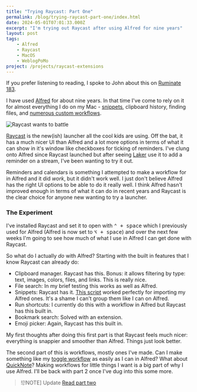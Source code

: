 ```yaml
---
title: "Trying Raycast: Part One"
permalink: /blog/trying-raycast-part-one/index.html
date: 2024-05-01T07:01:33.000Z
excerpt: "I'm trying out Raycast after using Alfred for nine years"
layout: post
tags:
    - Alfred
    - Raycast
    - MacOS
    - WeblogPoMo
project: /projects/raycast-extensions
---
```


If you prefer listening to reading, I spoke to John about this on [Ruminate 183](https://ruminatepodcast.com/183).

I have used [Alfred](https://www.alfredapp.com) for about nine years. In that time I've come to rely on it for almost everything I do on my Mac - [snippets](https://rknight.me/blog/snippets-i-use-regularly/), clipboard history, finding files, and [numerous custom workflows](/alfred-workflows).

![Raycast wants to battle](https://cdn.rknight.me/site/raycast-battle.jpg)

[Raycast](https://www.raycast.com) is the new(ish) launcher all the cool kids are using. Off the bat, it has a much nicer UI than Alfred and a lot more options in terms of what it can show in it's window like checkboxes for ticking of reminders. I've clung onto Alfred since Raycast launched but after seeing [Laker](https://laker.tech) use it to add a reminder on a stream, I've been wanting to try it out.

Reminders and calendars is something I attempted to make a workflow for in Alfred and it did _work_, but it didn't work well. I just don't believe Alfred has the right UI options to be able to do it really well. I think Alfred hasn't improved enough in terms of what it can do in recent years and Raycast is the clear choice for anyone new wanting to try a launcher.
### The Experiment

I've installed Raycast and set it to open with <kbd>⌃ + space</kbd> which I previously used for Alfred (Alfred is now set to <kbd>⌥ + space</kbd>) and over the next few weeks I'm going to see how much of what I use in Alfred I can get done with Raycast.

So what do I actually _do_ with Alfred? Starting with the built in features that I know Raycast can already do:

- Clipboard manager. Raycast has this. Bonus: it allows filtering by type: text, images, colors, files, and links. This is really nice.
- File search: In my brief testing this works as well as Alfred.
- Snippets: Raycast has it. [This script](https://thewang.net/en/blog/Migrate-Alfred-Snippets-to-Raycast/) worked perfectly for importing my Alfred ones. It's a shame I can't group them like I can on Alfred.
- Run shortcuts: I currently do this with a workflow in Alfred but Raycast has this built in.
- Bookmark search: Solved with an extension.
- Emoji picker: Again, Raycast has this built in.

My first thoughts after doing this first part is that Raycast feels much nicer: everything is snappier and smoother than Alfred. Things just look better.

The second part of this is workflows, mostly ones I've made. Can I make something like my [toggle workflow](https://github.com/rknightuk/alfred-workflows/tree/main/workflows/toggle-utils) as easily as I can in Alfred? What about [QuickNote](https://github.com/rknightuk/alfred-workflows/tree/main/workflows/quicknote)? Making workflows for little things I want is a big part of why I use Alfred. I'll be back with part 2 once I've dug into this some more.

> ![!NOTE] Update
> [Read part two](https://rknight.me/blog/trying-raycast-part-two/)